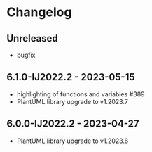 # Changelog

## Unreleased

- bugfix

## 6.1.0-IJ2022.2 - 2023-05-15

- highlighting of functions and variables #389
- PlantUML library upgrade to v1.2023.7

## 6.0.0-IJ2022.2 - 2023-04-27

- PlantUML library upgrade to v1.2023.6
